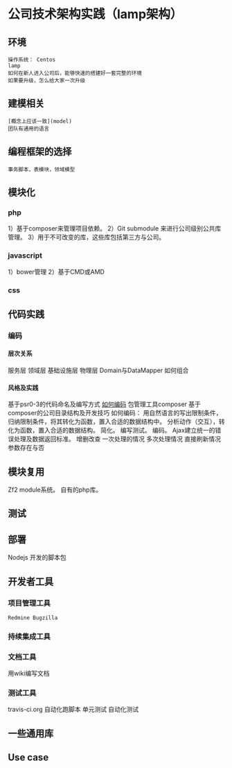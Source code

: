 # 公司技术架构实践（lamp架构）

## 环境
    操作系统： Centos
    lamp
    如何在新人进入公司后，能够快速的搭建好一套完整的环境
    如果要升级，怎么给大家一次升级

## 建模相关
    [概念上应该一致](model)
    团队有通用的语言

## 编程框架的选择
    事务脚本，表模块，领域模型

## 模块化

### php
1）基于composer来管理项目依赖。
2）Git submodule 来进行公司级别公共库管理。 
3）用于不可改变的库，这些库包括第三方与公司。

### javascript
1）bower管理
2）基于CMD或AMD

### css

## 代码实践

### 编码

#### 层次关系
服务层 领域层 基础设施层 物理层
Domain与DataMapper 如何组合

#### 风格及实践
基于psr0-3的代码命名及编写方式
[如何编码](code/HowToCoding.md)
包管理工具composer 
基于composer的公司目录结构及开发技巧
如何编码：
    用自然语言的写出限制条件，归纳限制条件，将其转化为函数，置入合适的数据结构中。
    分析动作（交互），转化为函数，置入合适的数据结构。
    简化。
    编写测试。
    编码。
    Ajax建立统一的错误处理及数据返回标准。
    增删改查 一次处理的情况 多次处理情况 直接刷新情况  参数存在与否
       
## 模块复用
Zf2 module系统。
自有的php库。

## 测试


## 部署
Nodejs 开发的脚本包

## 开发者工具

### 项目管理工具
    Redmine Bugzilla

### 持续集成工具

### 文档工具
用wiki编写文档 

### 测试工具
travis-ci.org 自动化跑脚本
单元测试
自动化测试

## 一些通用库

## Use case